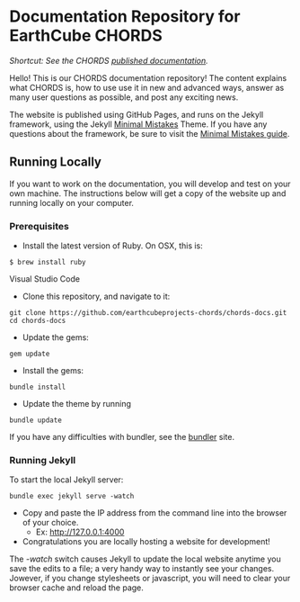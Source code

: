 # Documentation Repository for EarthCube CHORDS

_Shortcut: See the CHORDS [published documentation](https://earthcubeprojects-chords.github.io/chords-docs/)._

Hello! This is our CHORDS documentation repository! The content explains what CHORDS is, how to use use it in new and advanced ways, answer as many user questions as possible, and post any exciting news.

The website is published using GitHub Pages, and runs on the Jekyll framework, using the Jekyll [Minimal Mistakes](https://mmistakes.github.io/minimal-mistakes/) Theme. If you have any questions about the framework, be sure to visit the [Minimal Mistakes guide](https://mmistakes.github.io/minimal-mistakes/docs/quick-start-guide/). 

## Running Locally
 If you want to work on the documentation, you will develop and test on your own machine. The instructions below will get a copy of the website up and running locally on your computer. 

### Prerequisites
- Install the latest version of Ruby. On OSX, this is:
```
$ brew install ruby
```
Visual Studio Code

- Clone this repository, and navigate to it:
```
git clone https://github.com/earthcubeprojects-chords/chords-docs.git
cd chords-docs
```
- Update the gems:
```
gem update
```
- Install the gems:
```
bundle install
```
- Update the theme by running 
```
bundle update
```

If you have any difficulties with bundler, see the [bundler](https://bundler.io/) site. 

### Running Jekyll
To start the local Jekyll server:
```
bundle exec jekyll serve -watch
```
- Copy and paste the IP address from the command line into the browser of your choice.
    - Ex: http://127.0.0.1:4000
- Congratulations you are locally hosting a website for development! 

The _-watch_ switch causes Jekyll to update the local website anytime you save the edits to a file; a very handy way to instantly see your changes. Jowever, if you change stylesheets or javascript, you will need to clear your browser cache and reload the page.
